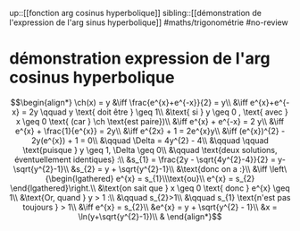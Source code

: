 up::[[fonction arg cosinus hyperbolique]]
sibling::[[démonstration de l'expression de l'arg sinus hyperbolique]]
#maths/trigonométrie #no-review 
# démonstration expression de l'arg cosinus hyperbolique

$$\begin{align*}
\ch(x) = y &\iff \frac{e^{x}+e^{-x}}{2} = y\\
&\iff e^{x}+e^{-x} = 2y \qquad y \text{ doit être } \geq 1\\
&\text{ si } y \geq 0 , \text{ avec } x \geq 0 \text{ (car } \ch \text{est paire})\\
&\iff e^{x} + e^{-x} = 2 y\\
&\iff e^{x} + \frac{1}{e^{x}} = 2y\\
&\iff e^{2x} + 1 = 2e^{x}y\\
&\iff (e^{x})^{2} - 2y(e^{x}) + 1 = 0\\
&\qquad \Delta = 4y^{2} - 4\\
&\qquad \qquad \text{puisque } y \geq 1, \Delta \geq 0\\
&\qquad \text{deux solutions, éventuellement identiques} :\\
&s_{1} = \frac{2y - \sqrt{4y^{2}-4}}{2} = y-\sqrt{y^{2}-1}\\
&s_{2} = y + \sqrt{y^{2}-1}\\
&\text{donc on a :}\\
&\iff \left\{\begin{lgathered} e^{x} = s_{1}\\\text{ou}\\ e^{x} = s_{2} \end{lgathered}\right.\\
&\text{on sait que } x \geq 0 \text{ donc } e^{x} \geq 1\\
&\text{Or, quand } y > 1 :\\
&\qquad s_{2}>1\\
&\qquad s_{1} \text{n'est pas toujours } > 1\\
&\iff e^{x} = s_{2}\\
&e^{x} = y + \sqrt{y^{2} - 1}\\
&x = \ln(y+\sqrt{y^{2}-1})\\
& 
\end{align*}$$


